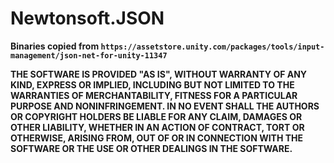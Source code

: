 Newtonsoft.JSON
===============

**Binaries copied from `https://assetstore.unity.com/packages/tools/input-management/json-net-for-unity-11347`**

**THE SOFTWARE IS PROVIDED "AS IS", WITHOUT WARRANTY OF ANY KIND, EXPRESS OR
IMPLIED, INCLUDING BUT NOT LIMITED TO THE WARRANTIES OF MERCHANTABILITY,
FITNESS FOR A PARTICULAR PURPOSE AND NONINFRINGEMENT. IN NO EVENT SHALL THE
AUTHORS OR COPYRIGHT HOLDERS BE LIABLE FOR ANY CLAIM, DAMAGES OR OTHER
LIABILITY, WHETHER IN AN ACTION OF CONTRACT, TORT OR OTHERWISE, ARISING FROM,
OUT OF OR IN CONNECTION WITH THE SOFTWARE OR THE USE OR OTHER DEALINGS IN THE
SOFTWARE.**
